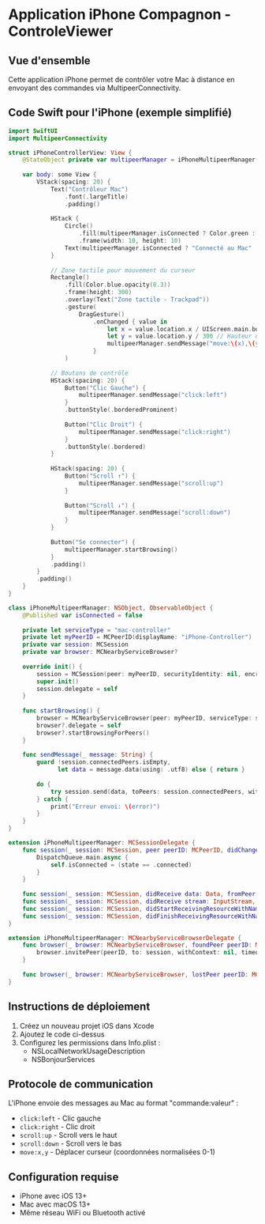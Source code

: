 # Application iPhone Compagnon - ControleViewer

## Vue d'ensemble
Cette application iPhone permet de contrôler votre Mac à distance en envoyant des commandes via MultipeerConnectivity.

## Code Swift pour l'iPhone (exemple simplifié)

```swift
import SwiftUI
import MultipeerConnectivity

struct iPhoneControllerView: View {
    @StateObject private var multipeerManager = iPhoneMultipeerManager()
    
    var body: some View {
        VStack(spacing: 20) {
            Text("Contrôleur Mac")
                .font(.largeTitle)
                .padding()
            
            HStack {
                Circle()
                    .fill(multipeerManager.isConnected ? Color.green : Color.red)
                    .frame(width: 10, height: 10)
                Text(multipeerManager.isConnected ? "Connecté au Mac" : "Déconnecté")
            }
            
            // Zone tactile pour mouvement du curseur
            Rectangle()
                .fill(Color.blue.opacity(0.3))
                .frame(height: 300)
                .overlay(Text("Zone tactile - Trackpad"))
                .gesture(
                    DragGesture()
                        .onChanged { value in
                            let x = value.location.x / UIScreen.main.bounds.width
                            let y = value.location.y / 300 // Hauteur de la zone tactile
                            multipeerManager.sendMessage("move:\(x),\(y)")
                        }
                )
            
            // Boutons de contrôle
            HStack(spacing: 20) {
                Button("Clic Gauche") {
                    multipeerManager.sendMessage("click:left")
                }
                .buttonStyle(.borderedProminent)
                
                Button("Clic Droit") {
                    multipeerManager.sendMessage("click:right")
                }
                .buttonStyle(.bordered)
            }
            
            HStack(spacing: 20) {
                Button("Scroll ↑") {
                    multipeerManager.sendMessage("scroll:up")
                }
                
                Button("Scroll ↓") {
                    multipeerManager.sendMessage("scroll:down")
                }
            }
            
            Button("Se connecter") {
                multipeerManager.startBrowsing()
            }
            .padding()
        }
        .padding()
    }
}

class iPhoneMultipeerManager: NSObject, ObservableObject {
    @Published var isConnected = false
    
    private let serviceType = "mac-controller"
    private let myPeerID = MCPeerID(displayName: "iPhone-Controller")
    private var session: MCSession
    private var browser: MCNearbyServiceBrowser?
    
    override init() {
        session = MCSession(peer: myPeerID, securityIdentity: nil, encryptionPreference: .required)
        super.init()
        session.delegate = self
    }
    
    func startBrowsing() {
        browser = MCNearbyServiceBrowser(peer: myPeerID, serviceType: serviceType)
        browser?.delegate = self
        browser?.startBrowsingForPeers()
    }
    
    func sendMessage(_ message: String) {
        guard !session.connectedPeers.isEmpty,
              let data = message.data(using: .utf8) else { return }
        
        do {
            try session.send(data, toPeers: session.connectedPeers, with: .reliable)
        } catch {
            print("Erreur envoi: \(error)")
        }
    }
}

extension iPhoneMultipeerManager: MCSessionDelegate {
    func session(_ session: MCSession, peer peerID: MCPeerID, didChange state: MCSessionState) {
        DispatchQueue.main.async {
            self.isConnected = (state == .connected)
        }
    }
    
    func session(_ session: MCSession, didReceive data: Data, fromPeer peerID: MCPeerID) {}
    func session(_ session: MCSession, didReceive stream: InputStream, withName streamName: String, fromPeer peerID: MCPeerID) {}
    func session(_ session: MCSession, didStartReceivingResourceWithName resourceName: String, fromPeer peerID: MCPeerID, with progress: Progress) {}
    func session(_ session: MCSession, didFinishReceivingResourceWithName resourceName: String, fromPeer peerID: MCPeerID, at localURL: URL?, withError error: Error?) {}
}

extension iPhoneMultipeerManager: MCNearbyServiceBrowserDelegate {
    func browser(_ browser: MCNearbyServiceBrowser, foundPeer peerID: MCPeerID, withDiscoveryInfo info: [String: String]?) {
        browser.invitePeer(peerID, to: session, withContext: nil, timeout: 10)
    }
    
    func browser(_ browser: MCNearbyServiceBrowser, lostPeer peerID: MCPeerID) {}
}
```

## Instructions de déploiement

1. Créez un nouveau projet iOS dans Xcode
2. Ajoutez le code ci-dessus
3. Configurez les permissions dans Info.plist :
   - NSLocalNetworkUsageDescription
   - NSBonjourServices

## Protocole de communication

L'iPhone envoie des messages au Mac au format "commande:valeur" :

- `click:left` - Clic gauche
- `click:right` - Clic droit  
- `scroll:up` - Scroll vers le haut
- `scroll:down` - Scroll vers le bas
- `move:x,y` - Déplacer curseur (coordonnées normalisées 0-1)

## Configuration requise

- iPhone avec iOS 13+
- Mac avec macOS 13+
- Même réseau WiFi ou Bluetooth activé
